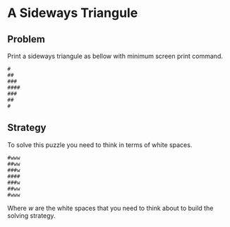 A Sideways Triangule
====================

## Problem ##
Print a sideways triangule as bellow with minimum screen print command.

    #
    ##
    ###
    ####
    ###
    ##
    #

## Strategy ##

To solve this puzzle you need to think in terms of white spaces.

    #www
    ##ww
    ###w
    ####
    ###w
    ##ww
    #www

Where *w* are the white spaces that you need to think about to build the solving strategy.

